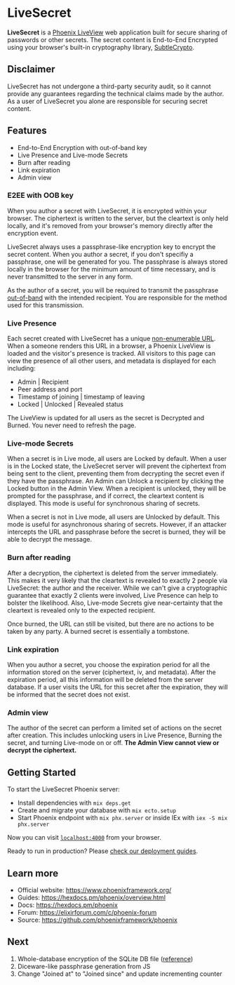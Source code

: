 # LiveSecret

**LiveSecret** is a [Phoenix LiveView](https://hexdocs.pm/phoenix_live_view/Phoenix.LiveView.html)
web application built for secure sharing of passwords or other secrets.
The secret content is End-to-End Encrypted using your browser's built-in cryptography
library, [SubtleCrypto](https://developer.mozilla.org/en-US/docs/Web/API/SubtleCrypto).

## Disclaimer
LiveSecret has not undergone a third-party security audit, so it cannot provide
any guarantees regarding the technical claims made by the author. As a user
of LiveSecret you alone are responsible for securing secret content.

## Features
* End-to-End Encryption with out-of-band key
* Live Presence and Live-mode Secrets
* Burn after reading
* Link expiration
* Admin view

### E2EE with OOB key
When you author a secret with LiveSecret, it is encrypted within your browser. The ciphertext
is written to the server, but the cleartext is only held locally, and it's removed from your
browser's memory directly after the encryption event.

LiveSecret always uses a passphrase-like encryption key to encrypt the secret content. When you
author a secret, if you don't specifiy a passphrase, one will be generated for you. The passphrase
is always stored locally in the browser for the minimum amount of time necessary, and is never
transmitted to the server in any form.

As the author of a secret, you will be required to transmit the passphrase [out-of-band](https://en.wikipedia.org/wiki/Out-of-band_data) with the
intended recipient. You are responsible for the method used for this transmission.

### Live Presence
Each secret created with LiveSecret has a unique [non-enumerable URL](https://en.wikipedia.org/wiki/Network_enumeration).
When a someone renders this
URL in a browser, a Phoenix LiveView is loaded and the visitor's presence is tracked. All visitors
to this page can view the presence of all other users, and metadata is displayed for each including:

* Admin | Recipient
* Peer address and port
* Timestamp of joining | timestamp of leaving
* Locked | Unlocked | Revealed status

The LiveView is updated for all users as the secret is Decrypted and Burned. You never need to refresh
the page.

### Live-mode Secrets
When a secret is in Live mode, all users are Locked by default. When a user is in the Locked state,
the LiveSecret server will prevent the ciphertext from being sent to the client, preventing them from decrypting
the secret even if they have the passphrase. An Admin can Unlock a recipient by clicking the Locked
button in the Admin View. When a recipient is unlocked, they will be prompted for the passphrase, and if correct,
the cleartext content is displayed. This mode is useful for synchronous sharing of secrets.

When a secret is not in Live mode, all users are Unlocked by default. This mode is useful for asynchronous
sharing of secrets. However, if an attacker intercepts the URL and passphrase before the secret is burned,
they will be able to decrypt the message.

### Burn after reading
After a decryption, the ciphertext is deleted from the server immediately. This makes it very
likely that the cleartext is revealed to exactly 2 people via LiveSecret: the author and the
receiver. While we can't give a cryptographic guarantee that exactly 2 clients were involved,
Live Presence can help to bolster the likelihood. Also, Live-mode Secrets give near-certainty that
the cleartext is revealed only to the expected recipient.

Once burned, the URL can still be visited, but there are no actions to be taken by any party. A
burned secret is essentially a tombstone.

### Link expiration
When you author a secret, you choose the expiration period for all the information stored on the
server (ciphertext, iv, and metadata). After the expiration period, all this information will be
deleted from the server database. If a user visits the URL for this secret after the expiration,
they will be informed that the secret does not exist.

### Admin view
The author of the secret can perform a limited set of actions on the secret after creation. This
includes unlocking users in Live Presence, Burning the secret, and turning Live-mode on or off.
**The Admin View cannot view or decrypt the ciphertext.**

## Getting Started

To start the LiveSecret Phoenix server:

  * Install dependencies with `mix deps.get`
  * Create and migrate your database with `mix ecto.setup`
  * Start Phoenix endpoint with `mix phx.server` or inside IEx with `iex -S mix phx.server`

Now you can visit [`localhost:4000`](http://localhost:4000) from your browser.

Ready to run in production? Please [check our deployment guides](https://hexdocs.pm/phoenix/deployment.html).

## Learn more

  * Official website: https://www.phoenixframework.org/
  * Guides: https://hexdocs.pm/phoenix/overview.html
  * Docs: https://hexdocs.pm/phoenix
  * Forum: https://elixirforum.com/c/phoenix-forum
  * Source: https://github.com/phoenixframework/phoenix

## Next
1. Whole-database encryption of the SQLite DB file ([reference](https://cone.codes/posts/encrypted-sqlite-with-ecto/))
2. Diceware-like passphrase generation from JS
3. Change "Joined at" to "Joined since" and update incrementing counter